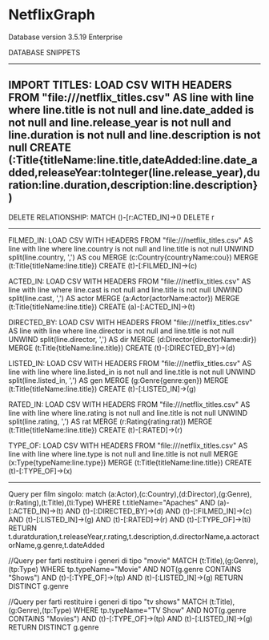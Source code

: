 # NetflixGraph

Database version 3.5.19 Enterprise

DATABASE SNIPPETS

-------------------------------------------------------------------------------------------

IMPORT TITLES:
LOAD CSV WITH HEADERS FROM "file:///netflix_titles.csv" AS line with line where line.title is not null and line.date_added is not null and line.release_year is not null and line.duration is not null and line.description is not null
CREATE (:Title{titleName:line.title,dateAdded:line.date_added,releaseYear:toInteger(line.release_year),duration:line.duration,description:line.description})
--------------------------------------------------------------------------------------------

DELETE RELATIONSHIP:
MATCH ()-[r:ACTED_IN]->()
DELETE r

--------------------------------------------------------------------------------------------

FILMED_IN:
LOAD CSV WITH HEADERS FROM "file:///netflix_titles.csv" AS line with line where line.country is not null and line.title is not null
UNWIND split(line.country, ',') AS cou
MERGE (c:Country{countryName:cou})
MERGE (t:Title{titleName:line.title})
CREATE (t)-[:FILMED_IN]->(c)


ACTED_IN:
LOAD CSV WITH HEADERS FROM "file:///netflix_titles.csv" AS line with line where line.cast is not null and line.title is not null
UNWIND split(line.cast, ',') AS actor
MERGE (a:Actor{actorName:actor})
MERGE (t:Title{titleName:line.title})
CREATE (a)-[:ACTED_IN]->(t)


DIRECTED_BY:
LOAD CSV WITH HEADERS FROM "file:///netflix_titles.csv" AS line with line where line.director is not null and line.title is not null
UNWIND split(line.director, ',') AS dir
MERGE (d:Director{directorName:dir})
MERGE (t:Title{titleName:line.title})
CREATE (t)-[:DIRECTED_BY]->(d)


LISTED_IN:
LOAD CSV WITH HEADERS FROM "file:///netflix_titles.csv" AS line with line where line.listed_in is not null and line.title is not null
UNWIND split(line.listed_in, ',') AS gen
MERGE (g:Genre{genre:gen})
MERGE (t:Title{titleName:line.title})
CREATE (t)-[:LISTED_IN]->(g)


RATED_IN:
LOAD CSV WITH HEADERS FROM "file:///netflix_titles.csv" AS line with line where line.rating is not null and line.title is not null
UNWIND split(line.rating, ',') AS rat
MERGE (r:Rating{rating:rat})
MERGE (t:Title{titleName:line.title})
CREATE (t)-[:RATED]->(r)


TYPE_OF:
LOAD CSV WITH HEADERS FROM "file:///netflix_titles.csv" AS line with line where line.type is not null and line.title is not null
MERGE (x:Type{typeName:line.type})
MERGE (t:Title{titleName:line.title})
CREATE (t)-[:TYPE_OF]->(x)

--------------------------------------------------------------------------------------------

Query per film singolo:
match (a:Actor),(c:Country),(d:Director),(g:Genre),(r:Rating),(t:Title),(ti:Type)
WHERE t.titleName="Apaches" AND (a)-[:ACTED_IN]->(t) AND (t)-[:DIRECTED_BY]->(d) AND (t)-[:FILMED_IN]->(c) AND (t)-[:LISTED_IN]->(g) AND (t)-[:RATED]->(r) AND (t)-[:TYPE_OF]->(ti)
RETURN t.duratduration,t.releaseYear,r.rating,t.description,d.directorName,a.actoractorName,g.genre,t.dateAdded


//Query per farti restituire i generi di tipo "movie"
MATCH (t:Title),(g:Genre),(tp:Type)
WHERE tp.typeName="Movie" AND NOT(g.genre CONTAINS "Shows") AND (t)-[:TYPE_OF]->(tp) AND (t)-[:LISTED_IN]->(g)
RETURN DISTINCT g.genre

//Query per farti restituire i generi di tipo "tv shows"
MATCH (t:Title),(g:Genre),(tp:Type)
WHERE tp.typeName="TV Show" AND NOT(g.genre CONTAINS "Movies") AND (t)-[:TYPE_OF]->(tp) AND (t)-[:LISTED_IN]->(g)
RETURN DISTINCT g.genre
